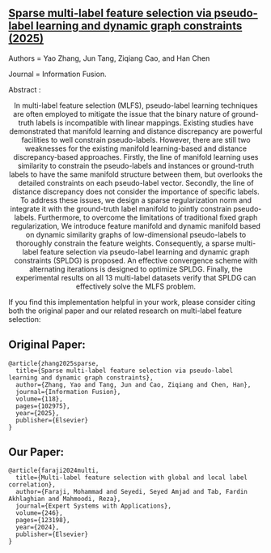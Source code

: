 ## [Sparse multi-label feature selection via pseudo-label learning and dynamic graph constraints (2025)](https://www.sciencedirect.com/science/article/abs/pii/S156625352500048X)

Authors = Yao Zhang, Jun Tang, Ziqiang Cao, and Han Chen

Journal = Information Fusion.

Abstract :
<p align="center">
In multi-label feature selection (MLFS), pseudo-label learning techniques are often employed to mitigate the issue that the binary nature of ground-truth labels is incompatible with linear mappings. Existing studies have demonstrated
that manifold learning and distance discrepancy are powerful facilities to well constrain pseudo-labels. However, there are still two weaknesses for the existing manifold learning-based and distance discrepancy-based approaches.
Firstly, the line of manifold learning uses similarity to constrain the pseudo-labels and instances or ground-truth labels to have the same manifold structure between them, but overlooks the detailed constraints on
each pseudo-label vector. Secondly, the line of distance discrepancy does not consider the importance of specific labels. To address these issues, we design a sparse regularization norm and integrate it with the ground-truth
label manifold to jointly constrain pseudo-labels. Furthermore, to overcome the limitations of traditional fixed graph regularization, We introduce feature manifold and dynamic manifold based on dynamic similarity graphs of
low-dimensional pseudo-labels to thoroughly constrain the feature weights. Consequently, a sparse multi-label feature selection via pseudo-label learning and dynamic graph constraints (SPLDG) is proposed. An effective convergence
scheme with alternating iterations is designed to optimize SPLDG. Finally, the experimental results on all 13 multi-label datasets verify that SPLDG can effectively solve the MLFS problem.
</p>
If you find this implementation helpful in your work, please consider citing both the original paper and our related research on multi-label feature selection:

## Original Paper:

```
@article{zhang2025sparse,
  title={Sparse multi-label feature selection via pseudo-label learning and dynamic graph constraints},
  author={Zhang, Yao and Tang, Jun and Cao, Ziqiang and Chen, Han},
  journal={Information Fusion},
  volume={118},
  pages={102975},
  year={2025},
  publisher={Elsevier}
}
```
## Our Paper:
```
@article{faraji2024multi,
  title={Multi-label feature selection with global and local label correlation},
  author={Faraji, Mohammad and Seyedi, Seyed Amjad and Tab, Fardin Akhlaghian and Mahmoodi, Reza},
  journal={Expert Systems with Applications},
  volume={246},
  pages={123198},
  year={2024},
  publisher={Elsevier}
}
```
